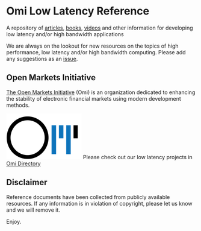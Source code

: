 # Omi Low Latency Reference

A repository of [articles](https://github.com/Open-Markets-Initiative/latency-reference/tree/main/articles "Omi Latency Reference Articles"), [books](https://github.com/Open-Markets-Initiative/latency-reference/tree/main/books "Omi Latency Reference Books"), [videos](https://github.com/Open-Markets-Initiative/latency-reference/tree/main/videos "Omi Latency Reference Videos") and other information for developing low latency and/or high bandwidth applications

We are always on the lookout for new resources on the topics of high performance, low latency and/or high bandwidth computing.  Please add any suggestions as an [issue](https://github.com/Open-Markets-Initiative/latency-reference/issues "Omi Latency Reference Issue"). 

## Open Markets Initiative

[The Open Markets Initiative](https://github.com/Open-Markets-Initiative/Directory/tree/main/About "About Omi") (Omi) is an organization dedicated to enhancing the stability of electronic financial markets using modern development methods.

[![Omi](https://github.com/Open-Markets-Initiative/Directory/blob/main/About/Images/Logo.png)](https://github.com/Open-Markets-Initiative/Directory/tree/master/About)
Please check out our low latency projects in [Omi Directory](https://github.com/Open-Markets-Initiative/Directory/tree/main/Projects "Open Markets Initiative Directory")

## Disclaimer

Reference documents have been collected from publicly available resources.  If any information is in violation of copyright, please let us know and we will remove it.

Enjoy.
